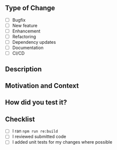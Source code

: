 ## Type of Change

<!-- Put an `x` in the boxes that apply -->

- [ ] Bugfix
- [ ] New feature
- [ ] Enhancement
- [ ] Refactoring
- [ ] Dependency updates
- [ ] Documentation
- [ ] CI/CD

## Description

<!-- Describe your changes in detail -->

## Motivation and Context

<!--
Why is this change required? What problem does it solve?
If it fixes an open issue, please link to the issue here.

If you don't have an issue, we'd recommend starting with one first so the PR
can focus on the implementation (unless its an obvious bug or documentation fix
that will have little conversation).
-->

## How did you test it?

<!--
Did you write an integration/unit/API test to verify the code changes?
Or did you test this change manually (provide relevant screenshots)?
-->

## Checklist

<!-- Put an `x` in the boxes that apply -->

- [ ] I ran `npm run re:build`
- [ ] I reviewed submitted code
- [ ] I added unit tests for my changes where possible
